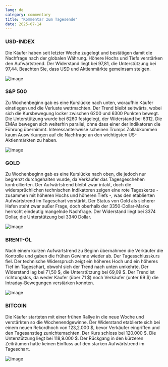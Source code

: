 ```yaml
---
lang: de
category: commentary
title: "Kommentar zum Tagesende"
date: 2025-07-14
---
```


### USD-INDEX

Die Käufer haben seit letzter Woche zugelegt und bestätigen damit die Nachfrage nach der globalen Währung. Höhere Hochs und Tiefs verstärken den Aufwärtstrend. Der Widerstand liegt bei 97,81, die Unterstützung bei 97,44. Beachten Sie, dass USD und Aktienmärkte gemeinsam steigen.

![Image](https://markleighedu.github.io/img/Jul-2025/14-Jul-2025/usdindex.jpg)

### S&P 500

Zu Wochenbeginn gab es eine Kurslücke nach unten, woraufhin Käufer einstiegen und die Verluste wettmachten. Der Trend bleibt seitwärts, wobei sich die Kursbewegung locker zwischen 6200 und 6300 Punkten bewegt. Die Unterstützung wurde bei 6260 festgelegt, der Widerstand bei 6312. Die EMAs bewegen sich weiterhin parallel, ohne dass einer der Indikatoren die Führung übernimmt. Interessanterweise scheinen Trumps Zollabkommen kaum Auswirkungen auf die Nachfrage an den wichtigsten US-Aktienmärkten zu haben.

![Image](https://markleighedu.github.io/img/Jul-2025/14-Jul-2025/sp500.jpg)

### GOLD

Zu Wochenbeginn gab es eine Kurslücke nach oben, die jedoch nur begrenzt durchgehalten wurde, da Verkäufer das Tagesgeschehen kontrollierten. Der Aufwärtstrend bleibt zwar intakt, doch die widersprüchlichen technischen Indikatoren zeigen eine rote Tageskerze - zusammen mit höheren Hochs und höheren Tiefs -, was den etablierten Aufwärtstrend im Tageschart verstärkt. Der Status von Gold als sicherer Hafen steht zwar außer Frage, doch oberhalb der 3350-Dollar-Marke herrscht eindeutig mangelnde Nachfrage. Der Widerstand liegt bei 3374 Dollar, die Unterstützung bei 3340 Dollar.

![Image](https://markleighedu.github.io/img/Jul-2025/14-Jul-2025/gold.jpg)

### BRENT-ÖL

Nach einem kurzen Aufwärtstrend zu Beginn übernahmen die Verkäufer die Kontrolle und gaben die frühen Gewinne wieder ab. Der Tagesschlusskurs fiel. Der technische Widerspruch zeigt ein höheres Hoch und ein höheres Tief im Tageschart, obwohl sich der Trend nach unten umkehrte. Der Widerstand lag bei 71,50 $, die Unterstützung bei 69,09 $. Der Trend ist richtungslos, da weder Käufer (über 71 $) noch Verkäufer (unter 69 $) die Intraday-Bewegungen verstärken konnten.

![Image](https://markleighedu.github.io/img/Jul-2025/14-Jul-2025/brentoil.jpg)

### BITCOIN

Die Käufer starteten mit einer frühen Rallye in die neue Woche und verstärkten so die Wochenendgewinne. Der Widerstand etablierte sich bei einem neuen Rekordhoch von 123,2.000 $, bevor Verkäufer eingriffen und den Tagesanstieg zunichtemachten. Der Kurs schloss bei 120.000 $. Die Unterstützung liegt bei 118,9.000 $. Der Rückgang in den kürzeren Zeiträumen hatte keinen Einfluss auf den starken Aufwärtstrend im Tageschart.

![Image](https://markleighedu.github.io/img/Jul-2025/14-Jul-2025/bitcoin.jpg)

